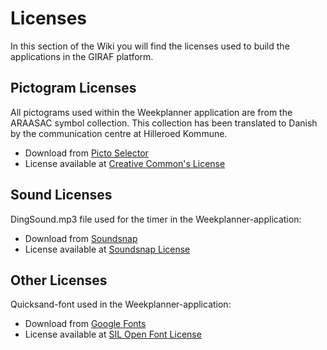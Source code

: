 # Licenses
In this section of the Wiki you will find the licenses used to build the applications in the GIRAF platform. 

## Pictogram Licenses
All pictograms used within the Weekplanner application are from the ARAASAC symbol collection. This collection has been translated to Danish by the communication centre at Hilleroed Kommune. <br>
- Download from [Picto Selector](https://www.kc-hil.dk/viden-og-udvikling-mega/paedagogisk-materiale/picto-selector) <br>
- License available at [Creative Common's License](https://creativecommons.org/licenses/?lang=da) <br>

## Sound Licenses
DingSound.mp3 file used for the timer in the Weekplanner-application: <br>
- Download from [Soundsnap](https://www.soundsnap.com/8bit_status_point_39_wav) <br>
- License available at [Soundsnap License](https://www.soundsnap.com/licence) <br>

## Other Licenses
Quicksand-font used in the Weekplanner-application: <br>
- Download from [Google Fonts](https://fonts.google.com/specimen/Quicksand) <br>
- License available at [SIL Open Font License](https://scripts.sil.org/cms/scripts/page.php?site_id=nrsi&id=OFL) <br>